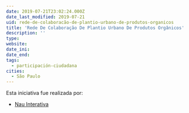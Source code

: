 ```yaml
---
date: 2019-07-21T23:02:24.000Z
date_last_modified: 2019-07-21
uid: rede-de-colaboracão-de-plantio-urbano-de-produtos-organicos
title: 'Rede De Colaboração De Plantio Urbano De Produtos Orgânicos'
description: ''
type: 
website: 
date_ini: 
date_end: 
tags:
  - participación-ciudadana
cities: 
  - São Paulo
---
```


Esta iniciativa fue realizada por:

- [Nau Interativa](/organizaciones/nau-interativa)
